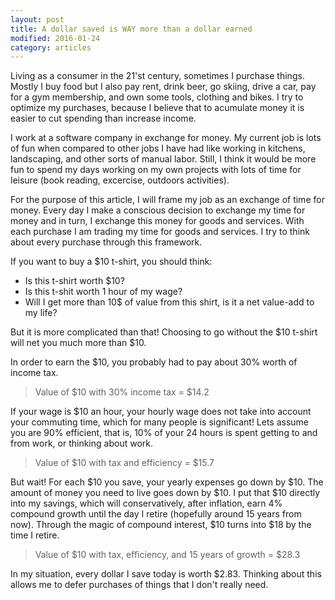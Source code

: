 ```yaml
---
layout: post
title: A dollar saved is WAY more than a dollar earned
modified: 2016-01-24
category: articles
---
```


Living as a consumer in the 21'st century, sometimes I purchase things. Mostly I buy food but I also pay rent, drink beer, go skiing, drive a car, pay for a gym membership, and own some tools, clothing and bikes. I try to optimize my purchases, because I believe that to acumulate money it is easier to cut spending than increase income.

I work at a software company in exchange for money. My current job is lots of fun when compared to other jobs I have had like working in kitchens, landscaping, and other sorts of manual labor. Still, I think it would be more fun to spend my days working on my own projects with lots of time for leisure (book reading, excercise, outdoors activities). 

For the purpose of this article, I will frame my job as an exchange of time for money. Every day I make a conscious decision to exchange my time for money and in turn, I exchange this money for goods and services. With each purchase I am trading my time for goods and services. I try to think about every purchase through this framework. 

If you want to buy a $10 t-shirt, you should think: 

* Is this t-shirt worth $10?
* Is this t-shit worth 1 hour of my wage?
* Will I get more than 10$ of value from this shirt, is it a net value-add to my life?

But it is more complicated than that! Choosing to go without the $10 t-shirt will net you much more than $10. 

In order to earn the $10, you probably had to pay about 30% worth of income tax. 

>Value of $10 with 30% income tax = $14.2

If your wage is $10 an hour, your hourly wage does not take into account your commuting time, which for many people is significant! Lets assume you are 90% efficient, that is, 10% of your 24 hours is spent getting to and from work, or thinking about work. 

>Value of $10 with tax and efficiency = $15.7

But wait! For each $10 you save, your yearly expenses go down by $10. The amount of money you need to live goes down by $10. I put that $10 directly into my savings, which will conservatively, after inflation, earn 4% compound growth until the day I retire (hopefully around 15 years from now). Through the magic of compound interest, $10 turns into $18 by the time I retire.

>Value of $10 with tax, efficiency, and 15 years of growth = $28.3

In my situation, every dollar I save today is worth $2.83. Thinking about this allows me to defer purchases of things that I don't really need. 